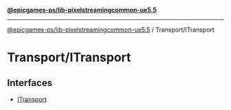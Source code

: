 [**@epicgames-ps/lib-pixelstreamingcommon-ue5.5**](../../README.md)

***

[@epicgames-ps/lib-pixelstreamingcommon-ue5.5](../../README.md) / Transport/ITransport

# Transport/ITransport

## Interfaces

- [ITransport](interfaces/ITransport.md)
